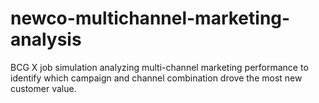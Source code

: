 # newco-multichannel-marketing-analysis
BCG X job simulation analyzing multi-channel marketing performance to identify which campaign and channel combination drove the most new customer value.
